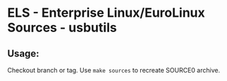 # ELS - Enterprise Linux/EuroLinux Sources - usbutils
 
## Usage:
  Checkout branch or tag. Use `make sources` to recreate  SOURCE0 archive.
